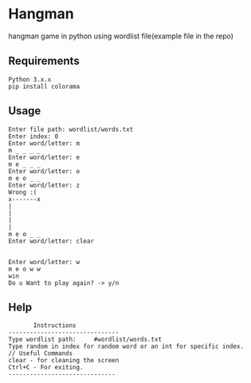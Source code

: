 # Hangman
hangman game in python using wordlist file(example file in the repo)
## Requirements
    Python 3.x.x
    pip install colorama

## Usage
    Enter file path: wordlist/words.txt
    Enter index: 0
    Enter word/letter: m
    m _ _ _ _
    Enter word/letter: e
    m e _ _ _
    Enter word/letter: o
    m e o _ _
    Enter word/letter: z
    Wrong :(
    x-------x
    |
    |
    |
    |
    m e o _ _
    Enter word/letter: clear
 
 
    Enter word/letter: w
    m e o w w
    win
    Do u Want to play again? -> y/n
  
## Help
           Instructions
    -------------------------------
    Type wordlist path:     #wordlist/words.txt
    Type random in index for random word or an int for specific index.
    // Useful Commands
    clear - for cleaning the screen
    Ctrl+C - For exiting.
    ------------------------------
    
    

